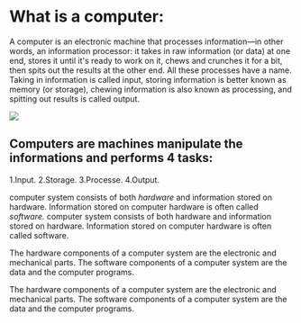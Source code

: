 # What is a computer:

A computer is an electronic machine that processes information—in other words, an information processor: it takes in raw information (or data) at one end, stores it until it's ready to work on it, chews and crunches it for a bit, then spits out the results at the other end. All these processes have a name. Taking in information is called input, storing information is better known as memory (or storage), chewing information is also known as processing, and spitting out results is called output.
 
 ![](http://ecomputernotes.com/images/Components-of-a-Computer-System.jpg)

 ## Computers are machines manipulate the informations and performs 4 tasks:

1.Input.
2.Storage.
3.Processe.
4.Output.

 computer system consists of both *hardware* and information stored on hardware. Information stored on computer hardware is often called *software.* computer system consists of both hardware and information stored on hardware. Information stored on computer hardware is often called software.

The hardware components of a computer system are the electronic and mechanical parts.
The software components of a computer system are the data and the computer programs.

The hardware components of a computer system are the electronic and mechanical parts.
The software components of a computer system are the data and the computer programs.

